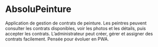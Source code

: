 # AbsoluPeinture
Application de gestion de contrats de peinture. Les peintres peuvent consulter les contrats disponibles, voir les photos et les détails, puis accepter les contrats. L’administrateur peut créer, gérer et assigner des contrats facilement. Pensée pour évoluer en PWA.
